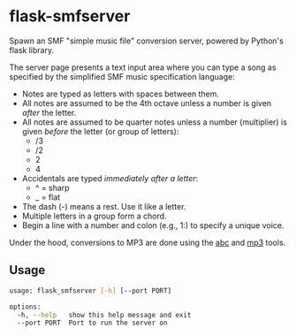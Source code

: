 # flask-smfserver

Spawn an SMF "simple music file" conversion server, powered by Python's flask library.

The server page presents a text input area where you can type a song as specified by the simplified SMF music specification language:

- Notes are typed as letters with spaces between them.
- All notes are assumed to be the 4th octave unless a number is given *after* the letter.
- All notes are assumed to be quarter notes unless a number (multiplier) is given *before* the letter (or group of letters):
  - /3
  - /2
  - 2
  - 4
- Accidentals are typed *immediately after a letter*:
  - ^ = sharp
  - _ = flat
- The dash (-) means a rest. Use it like a letter.
- Multiple letters in a group form a chord.
- Begin a line with a number and colon (e.g., 1:) to specify a unique voice.

Under the hood, conversions to MP3 are done using the [abc](../bash/abc.md) and [mp3](../bash/mp3.md) tools.

## Usage

```bash
usage: flask_smfserver [-h] [--port PORT]

options:
  -h, --help   show this help message and exit
  --port PORT  Port to run the server on
```

